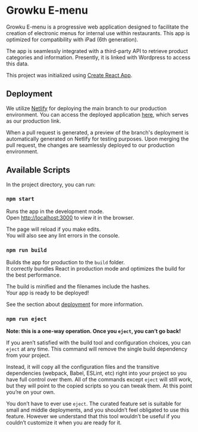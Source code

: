 # Growku E-menu

Growku E-menu is a progressive web application designed to facilitate the creation of electronic menus for internal use within restaurants.
This app is optimized for compatibility with iPad (6th generation).

The app is seamlessly integrated with a third-party API to retrieve product categories and information. Presently, it is linked with Wordpress to access this data.

This project was initialized using [Create React App](https://github.com/facebook/create-react-app).

## Deployment
We utilize [Netlify](https://www.netlify.com) for deploying the main branch to our production environment.
You can access the deployed application [here](https://growku-e-menu.netlify.app), which serves as our production link.

When a pull request is generated, a preview of the branch's deployment is automatically generated on Netlify for testing purposes.
Upon merging the pull request, the changes are seamlessly deployed to our production environment.

## Available Scripts

In the project directory, you can run:

### `npm start`

Runs the app in the development mode.\
Open [http://localhost:3000](http://localhost:3000) to view it in the browser.

The page will reload if you make edits.\
You will also see any lint errors in the console.

### `npm run build`

Builds the app for production to the `build` folder.\
It correctly bundles React in production mode and optimizes the build for the best performance.

The build is minified and the filenames include the hashes.\
Your app is ready to be deployed!

See the section about [deployment](https://facebook.github.io/create-react-app/docs/deployment) for more information.

### `npm run eject`

**Note: this is a one-way operation. Once you `eject`, you can’t go back!**

If you aren’t satisfied with the build tool and configuration choices, you can `eject` at any time. This command will remove the single build dependency from your project.

Instead, it will copy all the configuration files and the transitive dependencies (webpack, Babel, ESLint, etc) right into your project so you have full control over them. All of the commands except `eject` will still work, but they will point to the copied scripts so you can tweak them. At this point you’re on your own.

You don’t have to ever use `eject`. The curated feature set is suitable for small and middle deployments, and you shouldn’t feel obligated to use this feature. However we understand that this tool wouldn’t be useful if you couldn’t customize it when you are ready for it.

